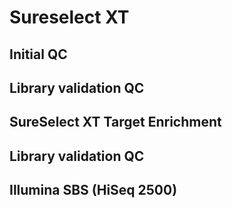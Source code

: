 # Sureselect XT

## Initial QC

## Library validation QC

## SureSelect XT Target Enrichment

## Library validation QC

## Illumina SBS (HiSeq 2500)
